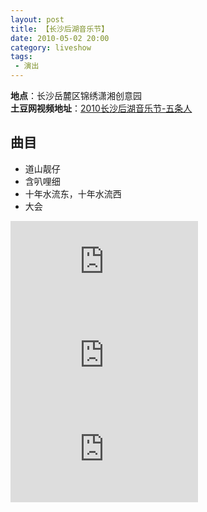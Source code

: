```yaml
---
layout: post
title: 【长沙后湖音乐节】
date: 2010-05-02 20:00
category: liveshow
tags:
 - 演出
---
```

**地点**：长沙岳麓区锦绣潇湘创意园  
**土豆网视频地址**：[2010长沙后湖音乐节-五条人](https://video.tudou.com/v/XMTc3ODU4MzE2.html?spm=a2h0k.8191414.0.0&from=s1.8-1-1.2)

## 曲目

* 道山靓仔
* 含叭哩细
* 十年水流东，十年水流西
* 大会

<div class="iframe-container">
<iframe class="responsive-iframe" src="http://ykugc.cp31.ott.cibntv.net/697BEFB0DF14E720B7D003C7F/03000804004C04FC83F67F0382DE5D3814CE8F-8D38-9048-196D-37BBC4DE6743.mp4?ccode=050F&amp;duration=425&amp;expire=18000&amp;psid=bb83f75913a75f783818593cc222e7ff44c92&amp;ups_client_netip=3b3852db&amp;ups_ts=1603979003&amp;ups_userid=&amp;utid=z2LLF%2Bo6mwcCAXnMEvkbC32i&amp;vid=XMTc3ODU4MzE2&amp;vkey=B83705516bb4dff2b8e57f581ef700d8c&amp;eo=1&amp;rid=200000009B3A2CFF152CFFF970D800B0192C8D6F02000000&amp;bc=1&amp;dre=u21&amp;si=42&amp;dst=1"  frameborder="no" allowfullscreen="true"></iframe>
</div>

<div class="iframe-container">
<iframe class="responsive-iframe" src="http://ykugc.cp31.ott.cibntv.net/677A71BAA174671D5199253F6/03000804014C04FC83F67F0382DE5D3814CE8F-8D38-9048-196D-37BBC4DE6743.mp4?ccode=050F&amp;duration=426&amp;expire=18000&amp;psid=bb83f75913a75f783818593cc222e7ff44c92&amp;ups_client_netip=3b3852db&amp;ups_ts=1603979003&amp;ups_userid=&amp;utid=z2LLF%2Bo6mwcCAXnMEvkbC32i&amp;vid=XMTc3ODU4MzE2&amp;vkey=Bce85eea3d27c07ddef5b0fdf030dcff9&amp;eo=1&amp;rid=200000002D2A59ECAFA7B450BF2634456B060E5302000000&amp;bc=1&amp;dre=u21&amp;si=42&amp;dst=1"  frameborder="no" allowfullscreen="true"></iframe>
</div>

<div class="iframe-container">
<iframe class="responsive-iframe" src="http://ykugc.cp31.ott.cibntv.net/6578F3C4EAB4071AC4F00443F/03000804024C04FC83F67F0382DE5D3814CE8F-8D38-9048-196D-37BBC4DE6743.mp4?ccode=050F&amp;duration=423&amp;expire=18000&amp;psid=bb83f75913a75f783818593cc222e7ff44c92&amp;ups_client_netip=3b3852db&amp;ups_ts=1603979003&amp;ups_userid=&amp;utid=z2LLF%2Bo6mwcCAXnMEvkbC32i&amp;vid=XMTc3ODU4MzE2&amp;vkey=Ba2c1a477e2a5e16f77961c034e4c07e6&amp;eo=1&amp;rid=20000000E740860485B27BD46FA33F87F28AE48D02000000&amp;bc=1&amp;dre=u21&amp;si=42&amp;dst=1"  frameborder="no" allowfullscreen="true"></iframe>
</div>

